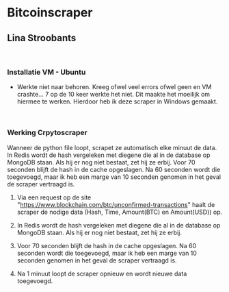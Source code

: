 # Bitcoinscraper
## Lina Stroobants

<br>

### Installatie VM - Ubuntu
-   Werkte niet naar behoren. Kreeg ofwel veel errors ofwel geen en VM crashte... 7 op de 10 keer werkte het niet.
Dit maakte het moeilijk om hiermee te werken. Hierdoor heb ik deze scraper in Windows gemaakt.
<br> 

### Werking Crpytoscraper
Wanneer de python file loopt, scrapet ze automatisch elke minuut de data. In Redis wordt de hash vergeleken met diegene die al in de database op MongoDB staan. Als hij er nog niet bestaat, zet hij ze erbij. Voor 70 seconden blijft de hash in de cache opgeslagen. Na 60 seconden wordt die toegevoegd, maar ik heb een marge van 10 seconden genomen in het geval de scraper vertraagd is.

1. Via een request op de site "https://www.blockchain.com/btc/unconfirmed-transactions" haalt de scraper de nodige data (Hash, Time, Amount(BTC) en Amount(USD)) op.

2. In Redis wordt de hash vergeleken met diegene die al in de database op MongoDB staan. Als hij er nog niet bestaat, zet hij ze erbij.

3. Voor 70 seconden blijft de hash in de cache opgeslagen. Na 60 seconden wordt die toegevoegd, maar ik heb een marge van 10 seconden genomen in het geval de scraper vertraagd is.

4. Na 1 minuut loopt de scraper opnieuw en wordt nieuwe data toegevoegd.